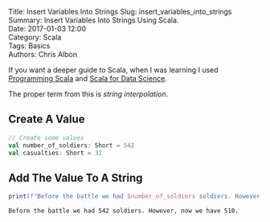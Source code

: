 Title: Insert Variables Into Strings
Slug: insert_variables_into_strings  
Summary: Insert Variables Into Strings Using Scala.  
Date: 2017-01-03 12:00  
Category: Scala  
Tags: Basics  
Authors: Chris Albon

If you want a deeper guide to Scala, when I was learning I used [Programming Scala](http://amzn.to/2lV1Ioz) and [Scala for Data Science](http://amzn.to/2mG99OG).

The proper term from this is _string interpolation_.

## Create A Value


```scala
// Create some values
val number_of_soldiers: Short = 542
val casualties: Short = 32
```

## Add The Value To A String


```scala
print(f"Before the battle we had $number_of_soldiers soldiers. However, now we have ${number_of_soldiers - casualties}.")
```

    Before the battle we had 542 soldiers. However, now we have 510.

